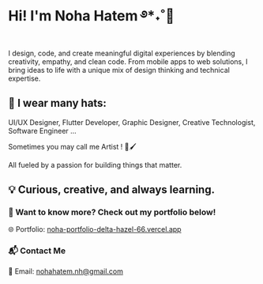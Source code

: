# Hi! I'm Noha Hatem ࿔*˖˚🎀

I design, code, and create meaningful digital experiences by blending creativity, empathy, and clean code. From mobile apps to web solutions, I bring ideas to life with a unique mix of design thinking and technical expertise.

## 👒 I wear many hats: 

UI/UX Designer, Flutter Developer, Graphic Designer, Creative Technologist, Software Engineer ...

Sometimes you may call me Artist ! 🎨🖌

All fueled by a passion for building things that matter.

## 💡 Curious, creative, and always learning.

### 📌 Want to know more? Check out my portfolio below!

🌐 Portfolio: [noha-portfolio-delta-hazel-66.vercel.app](https://noha-portfolio-delta-hazel-66.vercel.app/)

### 📬 Contact Me

📧 Email: nohahatem.nh@gmail.com
